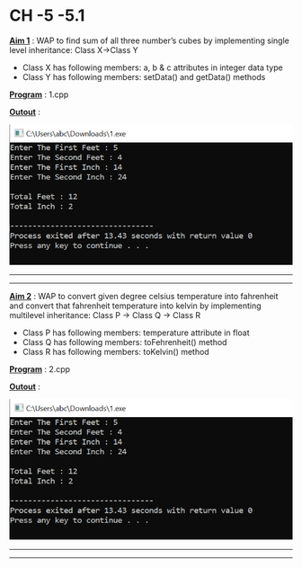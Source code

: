 # CH -5 -5.1

<u>**Aim 1**</u> : WAP to find sum of all three number’s cubes by
implementing single level inheritance: Class X->Class Y
- Class X has following members: a, b & c attributes in
integer data type
- Class Y has following members: setData() and
getData() methods

<u>**Program**</u> : 1.cpp

<u>**Outout**</u> : 

![Please Try Leter...](https://github.com/Omdhameliya/C-/blob/master/PR%20-3/Image/image1.PNG)
****
****
<u>**Aim 2**</u> : WAP to convert given degree celsius temperature into
fahrenheit and convert that fahrenheit temperature
into kelvin by implementing multilevel inheritance:
Class P -> Class Q -> Class R
- Class P has following members: temperature
attribute in float
- Class Q has following members: toFehrenheit()
method
- Class R has following members: toKelvin() method

<u>**Program**</u> : 2.cpp

<u>**Outout**</u> : 

![Please Try Leter...](https://github.com/Omdhameliya/C-/blob/master/PR%20-3/Image/image1.PNG)
****
****
